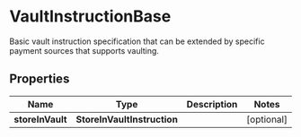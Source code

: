 

# VaultInstructionBase

Basic vault instruction specification that can be extended by specific payment sources that supports vaulting.

## Properties

| Name | Type | Description | Notes |
|------------ | ------------- | ------------- | -------------|
|**storeInVault** | **StoreInVaultInstruction** |  |  [optional] |



